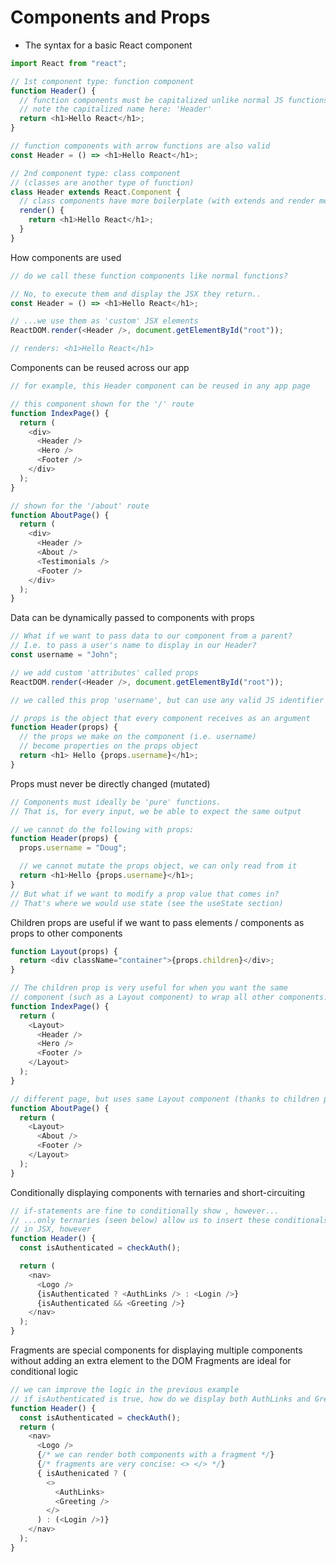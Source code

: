 # Components and Props

- The syntax for a basic React component

```ts
import React from "react";

// 1st component type: function component
function Header() {
  // function components must be capitalized unlike normal JS functions
  // note the capitalized name here: 'Header'
  return <h1>Hello React</h1>;
}

// function components with arrow functions are also valid
const Header = () => <h1>Hello React</h1>;

// 2nd component type: class component
// (classes are another type of function)
class Header extends React.Component {
  // class components have more boilerplate (with extends and render method)
  render() {
    return <h1>Hello React</h1>;
  }
}
```

How components are used

```ts
// do we call these function components like normal functions?

// No, to execute them and display the JSX they return..
const Header = () => <h1>Hello React</h1>;

// ...we use them as 'custom' JSX elements
ReactDOM.render(<Header />, document.getElementById("root"));

// renders: <h1>Hello React</h1>
```

Components can be reused across our app

```ts
// for example, this Header component can be reused in any app page

// this component shown for the '/' route
function IndexPage() {
  return (
    <div>
      <Header />
      <Hero />
      <Footer />
    </div>
  );
}

// shown for the '/about' route
function AboutPage() {
  return (
    <div>
      <Header />
      <About />
      <Testimonials />
      <Footer />
    </div>
  );
}
```

Data can be dynamically passed to components with props

```ts
// What if we want to pass data to our component from a parent?
// I.e. to pass a user's name to display in our Header?
const username = "John";

// we add custom 'attributes' called props
ReactDOM.render(<Header />, document.getElementById("root"));

// we called this prop 'username', but can use any valid JS identifier

// props is the object that every component receives as an argument
function Header(props) {
  // the props we make on the component (i.e. username)
  // become properties on the props object
  return <h1> Hello {props.username}</h1>;
}
```

Props must never be directly changed (mutated)

```ts
// Components must ideally be 'pure' functions.
// That is, for every input, we be able to expect the same output

// we cannot do the following with props:
function Header(props) {
  props.username = "Doug";

  // we cannot mutate the props object, we can only read from it
  return <h1>Hello {props.username}</h1>;
}
// But what if we want to modify a prop value that comes in?
// That's where we would use state (see the useState section)
```

Children props are useful if we want to pass elements / components as props to other components

```ts
function Layout(props) {
  return <div className="container">{props.children}</div>;
}

// The children prop is very useful for when you want the same
// component (such as a Layout component) to wrap all other components:
function IndexPage() {
  return (
    <Layout>
      <Header />
      <Hero />
      <Footer />
    </Layout>
  );
}

// different page, but uses same Layout component (thanks to children prop)
function AboutPage() {
  return (
    <Layout>
      <About />
      <Footer />
    </Layout>
  );
}
```

Conditionally displaying components with ternaries and short-circuiting

```ts
// if-statements are fine to conditionally show , however...
// ...only ternaries (seen below) allow us to insert these conditionals
// in JSX, however
function Header() {
  const isAuthenticated = checkAuth();

  return (
    <nav>
      <Logo />
      {isAuthenticated ? <AuthLinks /> : <Login />}
      {isAuthenticated && <Greeting />}
    </nav>
  );
}
```

Fragments are special components for displaying multiple components without adding an extra element to the DOM
Fragments are ideal for conditional logic

```ts
// we can improve the logic in the previous example
// if isAuthenticated is true, how do we display both AuthLinks and Greeting?
function Header() {
  const isAuthenticated = checkAuth();
  return (
    <nav>
      <Logo />
      {/* we can render both components with a fragment */}
      {/* fragments are very concise: <> </> */}
      { isAuthenicated ? (
        <>
          <AuthLinks>
          <Greeting />
        </>
      ) : (<Login />)}
    </nav>
  );
}
```
